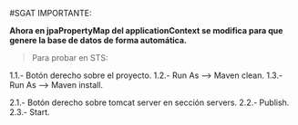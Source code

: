
#SGAT IMPORTANTE:

**Ahora en jpaPropertyMap del applicationContext se modifica para que genere la base de datos de forma automática.**

>Para probar en STS:

1.1.- Botón derecho sobre el proyecto.
1.2.- Run As --> Maven clean.
1.3.- Run As --> Maven install.

2.1.- Botón derecho sobre tomcat server en sección servers.
2.2.- Publish.
2.3.- Start.

